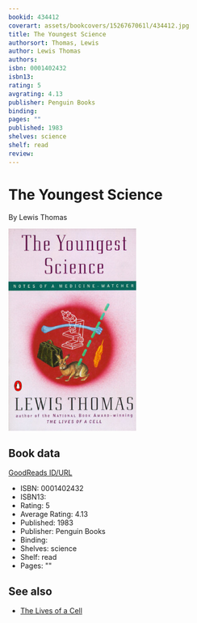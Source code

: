 ```yaml
---
bookid: 434412
coverart: assets/bookcovers/1526767061l/434412.jpg
title: The Youngest Science
authorsort: Thomas, Lewis
author: Lewis Thomas
authors: 
isbn: 0001402432
isbn13: 
rating: 5
avgrating: 4.13
publisher: Penguin Books
binding: 
pages: ""
published: 1983
shelves: science
shelf: read
review: 
---
```


# The Youngest Science

By Lewis Thomas

![](../../assets/bookcovers/1526767061l/434412.jpg)

## Book data

[GoodReads ID/URL](https://www.goodreads.com/book/show/434412)

- ISBN: 0001402432
- ISBN13: 
- Rating: 5
- Average Rating: 4.13
- Published: 1983
- Publisher: Penguin Books
- Binding: 
- Shelves: science
- Shelf: read
- Pages: ""


## See also

- [The Lives of a Cell](The_Lives_of_a_Cell-_Notes_of_a_Biology_Watcher.md)
